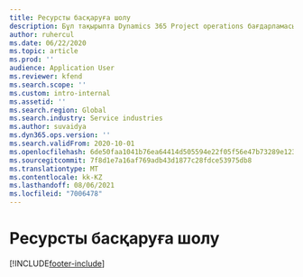 ```yaml
---
title: Ресурсты басқаруға шолу
description: Бұл тақырыпта Dynamics 365 Project operations бағдарламасындағы "Ресурсты басқару" функционалдығы туралы ақпарат беріледі.
author: ruhercul
ms.date: 06/22/2020
ms.topic: article
ms.prod: ''
audience: Application User
ms.reviewer: kfend
ms.search.scope: ''
ms.custom: intro-internal
ms.assetid: ''
ms.search.region: Global
ms.search.industry: Service industries
ms.author: suvaidya
ms.dyn365.ops.version: ''
ms.search.validFrom: 2020-10-01
ms.openlocfilehash: 6de50faa1041b76ea64414d505594e22f05f56e47b73289e1239f9de3f180ec5
ms.sourcegitcommit: 7f8d1e7a16af769adb43d1877c28fdce53975db8
ms.translationtype: MT
ms.contentlocale: kk-KZ
ms.lasthandoff: 08/06/2021
ms.locfileid: "7006478"
---
```

# <a name="resource-management-overview"></a>Ресурсты басқаруға шолу


[!INCLUDE[footer-include](../includes/footer-banner.md)]